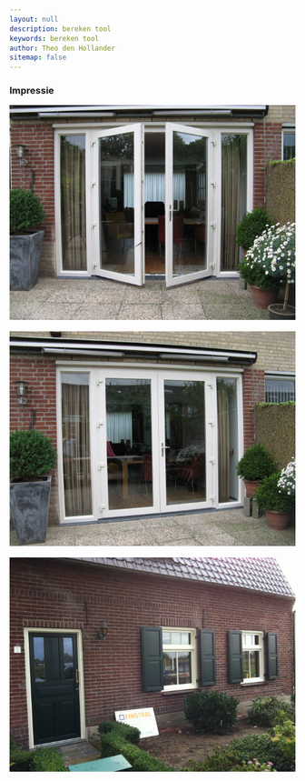 ```yaml
---
layout: null
description: bereken tool
keywords: bereken tool
author: Theo den Hollander
sitemap: false
---
```

<h3>Impressie</h3>
<img src='/img/referenties/openstaande_deuren.jpg'>
<br /><br />
<img src='/img/referenties/dubbele_tuindeur.jpg'>
<br /><br />
<img src='/img/referenties/kozijnen_deur.jpg'>

